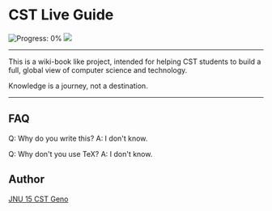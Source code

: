 # CST Live Guide

![Progress: 0%](https://img.shields.io/badge/progress-0%25-lightgrey.svg) ![](https://img.shields.io/github/downloads/CSTGit/CST-Live-Guide/total.svg)

---

This is a wiki-book like project, intended for helping CST students to build a full, global view of computer science and technology.

Knowledge is a journey, not a destination.

---

## FAQ

Q: Why do you write this?
A: I don't know.

Q: Why don't you use TeX?
A: I don't know.

## Author

[JNU 15 CST Geno](https://github.com/geno1024)